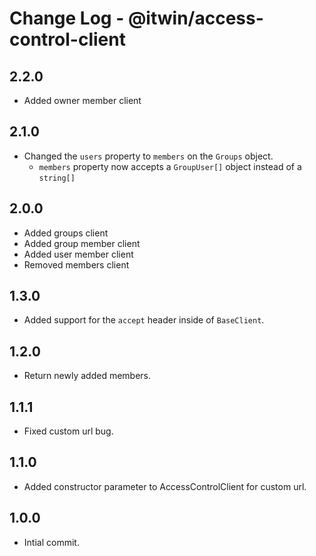 # Change Log - @itwin/access-control-client

## 2.2.0
  - Added owner member client

## 2.1.0
  - Changed the `users` property to `members` on the `Groups` object.
    - `members` property now accepts a `GroupUser[]` object instead of a `string[]`

## 2.0.0
  - Added groups client
  - Added group member client
  - Added user member client
  - Removed members client

## 1.3.0
  - Added support for the `accept` header inside of `BaseClient`.

## 1.2.0

- Return newly added members.

## 1.1.1

- Fixed custom url bug.

## 1.1.0

- Added constructor parameter to AccessControlClient for custom url.

## 1.0.0

- Intial commit.
